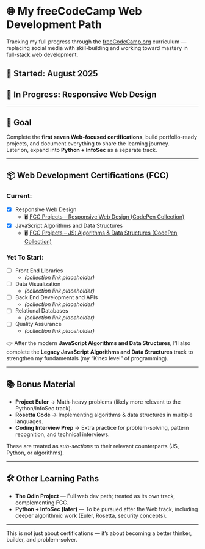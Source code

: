 # 🌐 My freeCodeCamp Web Development Path

Tracking my full progress through the [freeCodeCamp.org](https://www.freecodecamp.org/) curriculum — replacing social media with skill-building and working toward mastery in full-stack web development.

## 📅 Started: August 2025  
## 🔄 In Progress: Responsive Web Design  

---

## 🎯 Goal
Complete the **first seven Web-focused certifications**, build portfolio-ready projects, and document everything to share the learning journey.  
Later on, expand into **Python + InfoSec** as a separate track.  

---

## 📦 Web Development Certifications (FCC)
### Current:
- [x] Responsive Web Design  
  - 🖥️ [FCC Projects – Responsive Web Design (CodePen Collection)](https://codepen.io/collection/OyNaGb)  
- [x] JavaScript Algorithms and Data Structures  
  - 🖥️ [FCC Projects – JS: Algorithms & Data Structures (CodePen Collection)](https://codepen.io/collection/EPypbo )  
    
### Yet To Start:
- [ ] Front End Libraries  
  - _(collection link placeholder)_  
- [ ] Data Visualization  
  - _(collection link placeholder)_  
- [ ] Back End Development and APIs  
  - _(collection link placeholder)_  
- [ ] Relational Databases  
  - _(collection link placeholder)_  
- [ ] Quality Assurance  
  - _(collection link placeholder)_  

👉 After the modern **JavaScript Algorithms and Data Structures**, I’ll also complete the **Legacy JavaScript Algorithms and Data Structures** track to strengthen my fundamentals (my “K’nex level” of programming).  

---

## 📚 Bonus Material

- **Project Euler** → Math-heavy problems (likely more relevant to the Python/InfoSec track).  
- **Rosetta Code** → Implementing algorithms & data structures in multiple languages.  
- **Coding Interview Prep** → Extra practice for problem-solving, pattern recognition, and technical interviews.  

These are treated as *sub-sections* to their relevant counterparts (JS, Python, or algorithms).  

---

## 🛠 Other Learning Paths

- **The Odin Project** — Full web dev path; treated as its own track, complementing FCC.  
- **Python + InfoSec (later)** — To be pursued after the Web track, including deeper algorithmic work (Euler, Rosetta, security concepts).  

---

This is not just about certifications — it’s about becoming a better thinker, builder, and problem-solver.  
